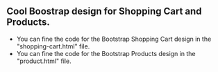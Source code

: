## Cool Boostrap design for Shopping Cart and Products.
- You can fine the code for the Bootstrap Shopping Cart design in the "shopping-cart.html" file.
- You can fine the code for the Bootstrap Products design in the "product.html" file.


